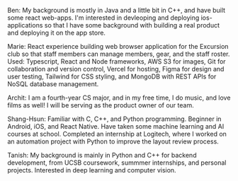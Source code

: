 Ben:
My background is mostly in Java and a little bit in C++, and have built some react web-apps. I'm interested in devleoping and deploying ios-applications so that I have some background with building a real product and deploying it on the app store.

Marie:
React experience building web browser application for the Excursion club so that staff members can manage members, gear, and the staff roster. Used: Typescript, React and Node frameworks, AWS S3 for images, Git for collaboration and version control, Vercel for hosting, Figma for design and user testing, Tailwind for CSS styling, and MongoDB with REST APIs for NoSQL database management.

Archit:
I am a fourth-year CS major, and in my free time, I do music, and love films as well! I will be serving as the product owner of our team.

Shang-Hsun:
Familiar with C, C++, and Python programming. Beginner in Android, iOS, and React Native. Have taken some machine learning and AI courses at school. Completed an internship at Logitech, where I worked on an automation project with Python to improve the layout review process.

Tanish:
My background is mainly in Python and C++ for backend development, from UCSB coursework, summmer internships, and personal projects. Interested in deep learning and computer vision.
